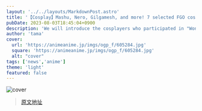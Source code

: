 ```yaml
---
layout: '../../layouts/MarkdownPost.astro'
title: '【Cosplay】Mashu, Nero, Gilgamesh, and more! 7 selected FGO cosplayers who took over "Wonder Festival 2023 Summer" [33 photos]'
pubDate: 2023-08-03T18:45:04+0900
description: 'We will introduce the cosplayers who participated in "Wonder Festival 2023 Summer" held at Makuhari Messe in Chiba Prefecture on July 30.'
author: 'tama'
cover:
  url: 'https://animeanime.jp/imgs/ogp_f/605284.jpg'
  square: 'https://animeanime.jp/imgs/ogp_f/605284.jpg'
  alt: "cover"
tags: ['news','anime']
theme: 'light'
featured: false
---
```


![cover](https://animeanime.jp/imgs/ogp_f/605284.jpg)


>[原文地址](https://animeanime.jp/article/2023/08/03/79061.html)  